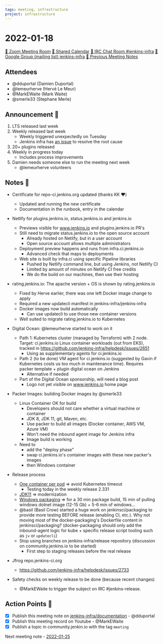 ```yaml
---
tags: meeting, infrastructure
project: infrastructure
---
```

<!-- markdownlint-disable MD026-->


# 2022-01-18

[:movie_camera: Zoom Meeting Room](https://zoom.us/j/92454301214?pwd=aEVoUi9EanpaakN3L1ZxRlpDQk5Ddz09)
[:calendar: Shared Calendar](https://jenkins.io/event-calendar/)
[:speech_balloon: IRC Chat Room #jenkins-infra](https://jenkins.io/chat/#jenkins-infra)
[:email: Google Group (mailing list) jenkins-infra](https://groups.google.com/g/jenkins-infra)
[🧠 Previous Meeting Notes](https://github.com/jenkins-infra/documentation/blob/main/meetings/2022-01-11.md)

## Attendees

* @dduportal (Damien Duportal)
* @lemeurherve (Hervé Le Meur)
* @MarkEWaite (Mark Waite)
* @smerle33 (Stephane Merle)

## Announcement :loudspeaker:

1. LTS released last week
2. Weekly released last week
    * Weekly triggered unexpectedly on Tuesday
    * Jenkins infra has [an issue](https://github.com/jenkins-infra/helpdesk/issues/2727) to resolve the root cause
4. 20+ plugins released
5. Weekly in progress today
    * Includes process improvements
6. Damien needs someone else to run the meeting next week
    * @lemeurherve volunteers

## Notes :book:

* Certificate for repo-ci.jenkins.org updated (thanks KK :heart:)
    * Updated and running the new certificate
    * Documentation in the runbook, entry in the calendar
* Netlify for plugins.jenkins.io, status.jenkins.io and jenkins.io
    * Previews visible for www.jenkins.io and plugins.jenkins.io PR's
    * Still need to migrate status.jenkins.io to the open source account
        * Already hosted on Netlify, but in a user account
        * Open source account allows multiple administrators
    * Deployment preview happens and runs from infra.ci.jenkins.io
        * Advanced check that maps to deployments
    * Web site is built by infra.ci using specific Pipeline libraries
        * Pushed by Netlify command line, but using Jenkins, not Netlify CI
        * Limited by amount of minutes on Netlify CI free credits
        * We do the build on our machines, then use their hosting
* rating.jenkins.io: The apache version + OS is shown by rating.jenkins.io
  * Fixed by Herve earlier, there was one left Docker image change to apply
  * Required a new updatecli manifest in jenkins-infra/jenkins-infra
  * Docker images now build automatically
      * Can use updatecli to use those new container versions
  * Well suited to migrate rating.jenkins.io to Kubernetes

* Digital Ocean: @lemeurherve started to work on it
  * Path 1: Kubernetes cluster (managed by Terraform) with 2 node. Target: ci.jenkins.io Linux container workloads (out from EKS), tracked in https://github.com/jenkins-infra/helpdesk/issues/2651
      * Using as supplementary agents for ci.jenkins.io
  * Path 2 (to be done) VM agent for ci.jenkins.io (suggested by Gavin if Kubernetes costs us too much in maintenance time). Requires packer template + plugin digital ocean on Jenkins
      * Alternative if needed
  * Part of the Digital Ocean sponsorship, will need a blog post
      * Logo not yet visible on www.jenkins.io home page

* Packer Images: building Docker images by @smerle33
  * Linux Container OK for build
      * Developers should not care whether a virtual machine or container
      * JDK 8, JDK 11, git, Maven, etc.
      * Use packer to build all images (Docker container, AWS VM, Azure VM)
      * Won't need the inbound agent image for Jenkins infra
      * Image build is working
  * Need to
      * add the "deploy phase"
      * swap ci.jenkins.io's container images with these new packer's images
      * then Windows container


* Release process
    * [One container per pod](https://github.com/jenkins-infra/release/issues/201) => avoid Kubernetes timeout
        * Testing today in the weekly release 2.331
    * [JDK11](https://github.com/jenkins-infra/release/issues/199) => modernization
    * [Windows packaging](https://github.com/jenkins-infra/release/issues/212) => for a 30 min package build, 15 min of pulling windows dotnet image (12-15 Gb) + 5-6 min of windows...
    * @basil (Basil Crow) started a huge work on jenkinsci/packaging to provide more testing BEFORE release (enabling CI, etc.). Why not moving most of the docker-packaging's Dockerfile content in jenkinsci/packaging? (docker-packaging should only add the inbound-agent logic for kube + specific release script tooling such as `jv` or `updatecli`)
    * Stop using branches on jenkins-infra/release repository (discussion on community.jenkins.io to be started)
        * First step to staging releases before the real release

* Jfrog repo.jenkins-ci.org
    * https://github.com/jenkins-infra/helpdesk/issues/2733

* Safety checks on weekly release to be done (because recent changes)
    * @MarkEWaite to trigger the subject on IRC #jenkins-release.


## Action Points :muscle:

* [x] Publish this meeting note on [jenkins-infra/documentation](https://github.com/jenkins-infra/documentation) - @dduportal 
* [x] Publish this meeting record on Youtube - @MarkEWaite 
* [x] Publish a topic in community.jenkin.io with the tag `meeting`

Next meeting note - [2022-01-25](https://github.com/jenkins-infra/documentation/blob/main/meetings/2022-01-25.md) 
